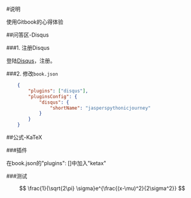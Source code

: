 
#说明

使用Gitbook的心得体验


##问答区-Disqus

###1. 注册Disqus

登陆[Disqus](https://disqus.com/)，注册。

###2. 修改`book.json`

```json
    {
        "plugins": ["disqus"],
        "pluginsConfig": {
            "disqus": {
                "shortName": "jasperspythonicjourney"
            }
        }  
    } 
```

##公式-KaTeX

###插件

在book.json的"plugins": []中加入"ketax"

###测试

$$
\frac{1}{\sqrt{2\pi} \sigma}e^{\frac{(x-\mu)^2}{2\sigma^2}}
$$



